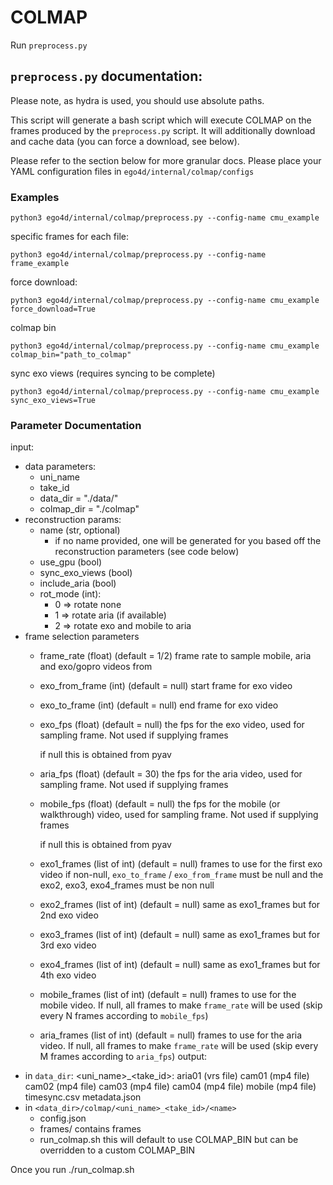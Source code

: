 # COLMAP

Run `preprocess.py`

## `preprocess.py` documentation:

Please note, as hydra is used, you should use absolute paths.

This script will generate a bash script which will execute COLMAP on the frames
produced by the `preprocess.py` script. It will additionally download and cache
data (you can force a download, see below).

Please refer to the section below for more granular docs. Please place your
YAML configuration files in `ego4d/internal/colmap/configs`

### Examples

```
python3 ego4d/internal/colmap/preprocess.py --config-name cmu_example
```

specific frames for each file:
```
python3 ego4d/internal/colmap/preprocess.py --config-name frame_example
```

force download:
```
python3 ego4d/internal/colmap/preprocess.py --config-name cmu_example force_download=True
```

colmap bin
```
python3 ego4d/internal/colmap/preprocess.py --config-name cmu_example colmap_bin="path_to_colmap"
```

sync exo views (requires syncing to be complete)
```
python3 ego4d/internal/colmap/preprocess.py --config-name cmu_example sync_exo_views=True
```

### Parameter Documentation
input:
- data parameters:
    - uni_name
    - take_id
    - data_dir = "./data/"
    - colmap_dir = "./colmap"
- reconstruction params:
    - name (str, optional)
        - if no name provided, one will be generated for you based off the
          reconstruction parameters (see code below)
    - use_gpu (bool)
    - sync_exo_views (bool)
    - include_aria (bool)
    - rot_mode (int):
        - 0 => rotate none
        - 1 => rotate aria (if available)
        - 2 => rotate exo and mobile to aria
- frame selection parameters
    - frame_rate (float) (default = 1/2)
        frame rate to sample mobile, aria and exo/gopro videos from
    - exo_from_frame (int) (default = null)
        start frame for exo video
    - exo_to_frame (int) (default = null)
        end frame for exo video
    - exo_fps (float) (default = null)
        the fps for the exo video, used for sampling frame. Not used if
        supplying frames

        if null this is obtained from pyav
    - aria_fps (float) (default = 30)
        the fps for the aria video, used for sampling frame. Not used if
        supplying frames
    - mobile_fps (float) (default = null)
        the fps for the mobile (or walkthrough) video, used for sampling frame.
        Not used if supplying frames

        if null this is obtained from pyav
    - exo1_frames (list of int) (default = null)
        frames to use for the first exo video
        if non-null, `exo_to_frame` / `exo_from_frame` must be null and
        the exo2, exo3, exo4_frames must be non null
    - exo2_frames (list of int) (default = null)
        same as exo1_frames but for 2nd exo video
    - exo3_frames (list of int) (default = null)
        same as exo1_frames but for 3rd exo video
    - exo4_frames  (list of int) (default = null)
        same as exo1_frames but for 4th exo video
    - mobile_frames (list of int) (default = null)
        frames to use for the mobile video. If null, all frames to make
        `frame_rate` will be used (skip every N frames according to `mobile_fps`)
    - aria_frames (list of int) (default = null)
        frames to use for the aria video. If null, all frames to make
        `frame_rate` will be used (skip every M frames according to `aria_fps`)
output:
- in `data_dir`:
    <uni_name>_<take_id>:
        aria01 (vrs file)
        cam01 (mp4 file)
        cam02 (mp4 file)
        cam03 (mp4 file)
        cam04 (mp4 file)
        mobile (mp4 file)
        timesync.csv
        metadata.json
- in `<data_dir>/colmap/<uni_name>_<take_id>/<name>`
    - config.json
    - frames/
        contains frames
    - run_colmap.sh
        this will default to use COLMAP_BIN but can be overridden to a
        custom COLMAP_BIN

Once you run ./run_colmap.sh
